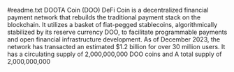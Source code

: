 #readme.txt
DOOTA Coin (DOO) DeFi Coin is a decentralized financial payment network that rebuilds the traditional payment stack on the blockchain. 
It utilizes a basket of fiat-pegged stablecoins, 
algorithmically stabilized by its reserve currency DOO, 
to facilitate programmable payments and open financial infrastructure development. 
As of December 2023, the network has transacted an estimated $1.2 billion for over 30 million users.
It has a circulating supply of 2,000,000,000 DOO coins and 
A total supply of 2,000,000,000
